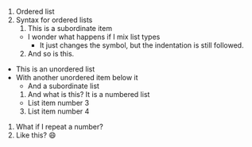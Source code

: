 1. Ordered list
2. Syntax for ordered lists
   1.  This is a subordinate item
   *   I wonder what happens if I mix list types
       *  It just changes the symbol, but the indentation is still followed.
   2.  And so is this.
   
   
*  This is an unordered list
*  With another unordered item below it
   *  And a subordinate list
   1. And what is this?  It is a numbered list
   *  List item number 3
   3. List item number 4
   
1.  What if I repeat a number?
1.  Like this?  :smile: